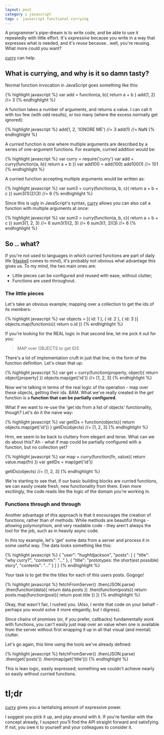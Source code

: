 ```yaml
---
layout: post
category : javascript
tags :  javascript functional currying
---
```



A programmer's pipe-dream is to write code, and be able to use it repeatedly with little effort.  It's *expressive* because you write in a way that expresses what is needed, and it's *reuse* because.. well, you're reusing.  What more could you want?

[curry](https://npmjs.org/package/curry) can help.

## What is currying, and why is it so damn tasty?

Normal function invocation in JavaScript goes something like this:

{% highlight javascript %}
var add = function(a, b){ return a + b }
add(1, 2) //= 3
{% endhighlight %}


A function takes a number of arguments, and returns a value.  I can call it with too few (with odd results), or too many (where the excess normally get ignored):


{% highlight javascript %}
add(1, 2, 'IGNORE ME') //= 3
add(1) //= NaN
{% endhighlight %}


A *curried* function is one where multiple arguments are described by a series of one-argument functions. For example, curried addition would be:

{% highlight javascript %}
var curry = require('curry')
var add = curry(function(a, b){ return a + b })
var add100 = add(100)
add100(1) //= 101
{% endhighlight %}

A curried function accepting multiple arguments would be written as:

{% highlight javascript %}
var sum3 = curry(function(a, b, c){ return a + b + c })
sum3(1)(2)(3) //= 6
{% endhighlight %}

Since this is ugly in JavaScript's syntax, [curry](https://npmjs.org/package/curry) allows you can also call a function with multiple arguments at once:

{% highlight javascript %}
var sum3 = curry(function(a, b, c){ return a + b + c })
sum3(1, 2, 3) //= 6
sum3(1)(2, 3) //= 6
sum3(1, 2)(3) //= 6
{% endhighlight %}

## So .. what?

If you're not used to languages in which curried functions are part of daily life ([Haskell](http://learnyouahaskell.com/) comes to mind), it's probably not obvious what advantage this gives us.  To my mind, the two main ones are:

* Little pieces can be configured and reused with ease, without clutter;
* Functions are used throughout.

### The little pieces

Let's take an obvious example; mapping over a collection to get the ids of its members:

{% highlight javascript %}
var objects = [{ id: 1 }, { id: 2 }, { id: 3 }]
objects.map(function(o){ return o.id })
{% endhighlight %}

If you're looking for the REAL logic in that second line, let me pick it out for you:


> MAP over OBJECTS to get IDS


There's a lot of implementation cruft in just that line; in the form of the function definition. Let's clean that up:

{% highlight javascript %}
var get = curry(function(property, object){ return object[property] })
objects.map(get('id')) //= [1, 2, 3]
{% endhighlight %}

Now we're talking in terms of the real logic of the operation - map over these objects, getting their ids.  BAM.  What we've really created in the *get* function is a **function that can be partially configured**.

What if we want to re-use the 'get ids from a list of objects' functionality, though?  Let's do it the naive way:

{% highlight javascript %}
var getIDs = function(objects){
    return objects.map(get('id'))
}
getIDs(objects) //= [1, 2, 3]
{% endhighlight %}

Hrm, we seem to be back to cluttery from elegant and terse.  What can we do about this? Ah - what if map could be partially configured with a function, but no collection yet?

{% highlight javascript %}
var map = curry(function(fn, value){ return value.map(fn) })
var getIDs = map(get('id'))

getIDs(objects) //= [1, 2, 3]
{% endhighlight %}

We're starting to see that, if our basic building blocks are curried functions, we can easily create fresh, new functionality from them.  Even more excitingly, the code reads like the logic of the domain you're working in.

### Functions through and through

Another advantage of this approach is that it encourages the creation of functions; rather than of methods.  While methods are beautiful things - allowing polymorphism, and very readable code - they aren't always the tool for the job, such as in heavily async code.

In this toy example, let's 'get' some data from a server and process it in some useful way.  The data looks something like this:

{% highlight javascript %}
{
    "user": "hughfdjackson",
    "posts": [
        { "title": "why curry?", "contents": "..." },
        { "title": "prototypes: the short(est possible) story", "contents": "..." }
    ]
}
{% endhighlight %}

Your task is to get the the titles for each of this users posts.  Gogogo!

{% highlight javascript %}
fetchFromServer()
    .then(JSON.parse)
    .then(function(data){ return data.posts })
    .then(function(posts){
        return posts.map(function(post){ return post.title })
    })
{% endhighlight %}

Okay, that wasn't fair, I rushed you. (Also, I wrote that code on your behalf - perhaps you would solve it more elegantly, but I digress).

Since chains of promises (or, if you prefer, callbacks) fundamentally *work* with functions, you can't easily just map over an value when one is available from the server without first wrapping it up in all that visual (and mental) clutter.

Let's go again, this time using the tools we've already defined:

{% highlight javascript %}
fetchFromServer()
    .then(JSON.parse)
    .then(get('posts'))
    .then(map(get('title')))
{% endhighlight %}

This is lean logic, easily expressed; something we couldn't achieve nearly so easily without curried functions.

# tl;dr

[curry](https://npmjs.org/package/curry) gives you a tantalising amount of expressive power.

I suggest you pick it up, and play around with it.  If you're familiar with the concept already, I suspect you'll find the API straight forward and satisfying.  If not, you owe it to yourself and your colleagues to consider it.
